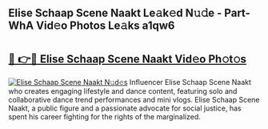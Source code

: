 ## Elise Schaap Scene Naakt Le𝚊k𝚎d N𝚞𝚍e - Part-WhA Vid𝚎o Photos Le𝚊ks a1qw6

# <h2><a href="http://fb4wj5a.evod.top/?m=Elise+Schaap+Scene+Naakt">🔗 👉🔴 Elise Schaap Scene Naakt Vid𝚎o Ph𝚘t𝚘s</a></h2>

[![Elise Schaap Scene Naakt N𝚞d𝚎s](https://i.imgur.com/8V9OHl7.gif)](http://fb4wj5a.evod.top/?m=Elise+Schaap+Scene+Naakt)
Influencer Elise Schaap Scene Naakt who creates engaging lifestyle and dance content, featuring solo and collaborative dance trend performances and mini vlogs. Elise Schaap Scene Naakt, a public figure and a passionate advocate for social justice, has spent his career fighting for the rights of the marginalized. 
